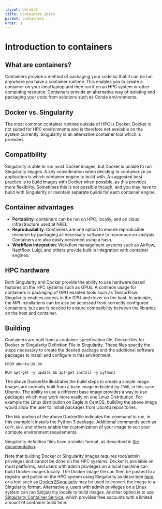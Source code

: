 ```yaml
---
layout: default
title: Containers Intro
parent: Containers
order: 1
---
```


# Introduction to containers

## What are containers?
Containers provide a method of packaging your code so that it can be run anywhere you have a container runtime. This enables you to create a container on your local laptop and then run it on an HPC system or other computing resource. Containers provide an alternative way of isolating and packaging your code from solutions such as Conda environments. 

## Docker vs. Singularity
The most common container runtime outside of HPC is Docker. Docker is not suited for HPC environments and is therefore not available on the system currently. Singularity is an alternative container tool which is provided. 

## Compatibility 
Singularity is able to run most Docker images, but Docker is unable to run Singularity images. A key consideration when deciding to containerize an application is which container engine to build with. A suggested best practice is to build images with Docker when possible, as this provides more flexibility. Sometimes this is not possible though, and you may have to build with Singularity or maintain separate builds for each container engine. 

## Container advantages
* **Portability**: containers can be run on HPC, locally, and on cloud infrastructure used at NREL. 
* **Reproducibility**: Containers are one option to ensure reproducible research by packaging all necessary software to reproduce an analysis. Containers are also easily versioned using a hash.
* **Workflow integration**: Workflow management systems such as Airflow, Nextflow, Luigi, and others provide built in integration with container engines. 

## HPC hardware
Both Singularity and Docker provide the ability to use hardware based features on the HPC systems such as GPUs. A common usage for containers is packaging of GPU enabled tools such as TensorFlow. Singularity enables access to the GPU and driver on the host. In principle, the MPI installations can be also be accessed from correctly configured containers, but care is needed to ensure compatibility between the libraries on the host and container.

## Building
Containers are built from a container specification file, Dockerfiles for Docker or Singularity Definition File in Singularity. These files specify the steps necessary to create the desired package and the additional software packages to install and configure in this environment. 
```
FROM ubuntu:20.04

RUN apt-get -y update && apt-get install -y python3 
```

The above Dockerfile illustrates the build steps to create a simple image. Images are normally built from a base image indicated by `FROM`, in this case Ubuntu. The ability to use a different base image provides a way to use packages which may work more easily on one Linux Distribution. For example the Linux distribution on Eagle is CentOS, building the above image would allow the user to install packages from Ubuntu repositories. 

The `RUN` portion of the above Dockerfile indicates the command to run, in this example it installs the Python 3 package. Additional commands such as `COPY`, `ENV`, and others enable the customization of your image to suit your compute environment requirements. 

Singularity definition files have a similar format, as described in [the documentation](https://docs.sylabs.io/guides/latest/user-guide/definition_files.html).

Note that building Docker or Singularity images requires root/admin privileges and cannot be done on the HPC systems.  Docker is available on most platforms, and users with admin privileges on a local machine can build Docker images locally.  The Docker image file can then be pushed to a registry and pulled on the HPC system using Singularity as described [here](registries.md), or a tool such as [Docker2Singularity](https://github.com/singularityhub/docker2singularity) may be used to convert the image to a Singularity format.  Alternatively, users with admin privileges on a Linux system can run Singularity locally to build images.  Another option is to use [Singularity Container Service](https://cloud.sylabs.io/), which provides free accounts with a limited amount of container build time.
